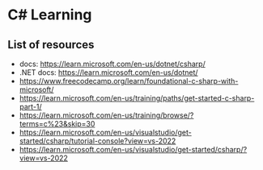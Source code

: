 # C# Learning 

## List of resources

* docs: https://learn.microsoft.com/en-us/dotnet/csharp/
* .NET docs: https://learn.microsoft.com/en-us/dotnet/
* https://www.freecodecamp.org/learn/foundational-c-sharp-with-microsoft/
* https://learn.microsoft.com/en-us/training/paths/get-started-c-sharp-part-1/
* https://learn.microsoft.com/en-us/training/browse/?terms=c%23&skip=30
* https://learn.microsoft.com/en-us/visualstudio/get-started/csharp/tutorial-console?view=vs-2022
* https://learn.microsoft.com/en-us/visualstudio/get-started/csharp/?view=vs-2022
